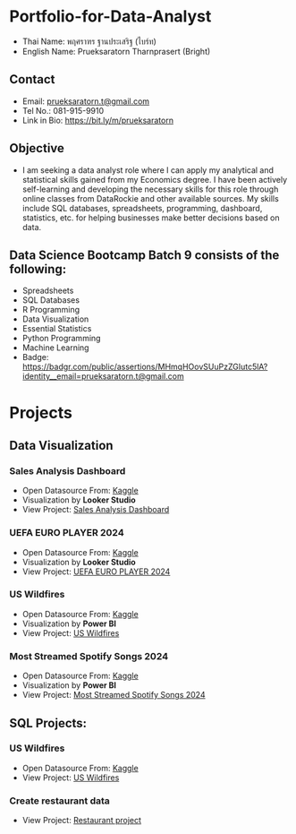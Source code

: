 # Portfolio-for-Data-Analyst
- Thai Name: พฤศราฑร ฐานประเสริฐ (ไบร์ท)
- English Name: Prueksaratorn Tharnprasert (Bright)

## Contact
- Email: prueksaratorn.t@gmail.com
- Tel No.: 081-915-9910
- Link in Bio: https://bit.ly/m/prueksaratorn

## Objective
- I am seeking a data analyst role where I can apply my analytical and statistical skills gained from my Economics degree. I have been actively self-learning and developing the necessary skills for this role through online classes from DataRockie and other available sources. My skills include SQL databases, spreadsheets, programming, dashboard, statistics, etc. for helping businesses make better decisions based on data.

## Data Science Bootcamp Batch 9 consists of the following:
- Spreadsheets
- SQL Databases
- R Programming
- Data Visualization
- Essential Statistics
- Python Programming
- Machine Learning
- Badge: https://badgr.com/public/assertions/MHmqHOovSUuPzZGIutc5lA?identity__email=prueksaratorn.t@gmail.com

# Projects

## Data Visualization

### Sales Analysis Dashboard
- Open Datasource From: [Kaggle](https://www.kaggle.com/datasets/abiodunonadeji/united-state-superstore-sales)
- Visualization by **Looker Studio**
- View Project: [Sales Analysis Dashboard](https://github.com/prueksaratorn/Portfolio-for-Data-Analyst/blob/main/Data%20Visualization%20projects/Sales%20Analysis%20Dashboard.md)

### UEFA EURO PLAYER 2024
- Open Datasource From: [Kaggle](https://www.kaggle.com/datasets/damirdizdarevic/uefa-euro-2024-players)
- Visualization by **Looker Studio**
- View Project: [UEFA EURO PLAYER 2024](https://github.com/prueksaratorn/Portfolio-for-Data-Analyst/blob/main/Data%20Visualization%20projects/UEFA%20EURO%20PLAYER%202024.md)
  
### US Wildfires
- Open Datasource From: [Kaggle](https://www.kaggle.com/datasets/rtatman/188-million-us-wildfires)
- Visualization by **Power BI**
- View Project: [US Wildfires](https://github.com/prueksaratorn/Portfolio-for-Data-Analyst/blob/main/Data%20Visualization%20projects/US%20Wildfires.md)

### Most Streamed Spotify Songs 2024
- Open Datasource From: [Kaggle](https://www.kaggle.com/datasets/nelgiriyewithana/most-streamed-spotify-songs-2024)
- Visualization by **Power BI**
- View Project: [Most Streamed Spotify Songs 2024](https://github.com/prueksaratorn/Portfolio-for-Data-Analyst/blob/main/Data%20Visualization%20projects/Most%20Streamed%20Spotify%20Songs%202024.md)


## SQL Projects:

### US Wildfires
- Open Datasource From: [Kaggle](https://www.kaggle.com/datasets/rtatman/188-million-us-wildfires)
- View Project: [US Wildfires](https://github.com/prueksaratorn/Portfolio-for-Data-Analyst/blob/main/SQL%20projects/US%20Wildfires%20Queries.md)

### Create restaurant data
- View Project: [Restaurant project](https://github.com/prueksaratorn/Portfolio-for-Data-Analyst/blob/main/SQL%20projects/restaurant_project.sql)

